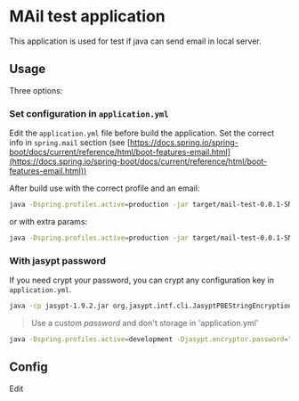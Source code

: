 # MAil test application

This application is used for test if java can send email in local server.

## Usage

Three options:

### Set configuration in `application.yml`

Edit the `application.yml` file before build the application. Set the correct info in `spring.mail` section (see [https://docs.spring.io/spring-boot/docs/current/reference/html/boot-features-email.html](https://docs.spring.io/spring-boot/docs/current/reference/html/boot-features-email.html))

After build use with the correct profile and an email:

```bash
java -Dspring.profiles.active=production -jar target/mail-test-0.0.1-SNAPSHOT.jar "email@email.com"
```

or with extra params:

```bash
java -Dspring.profiles.active=production -jar target/mail-test-0.0.1-SNAPSHOT.jar "email@email.com" "subject" "message"
```

### With jasypt password

If you need crypt your password, you can crypt any configuration key in `application.yml`.

```bash
java -cp jasypt-1.9.2.jar org.jasypt.intf.cli.JasyptPBEStringEncryptionCLI input="KEY_VALUE" password="custom-password" algorithm=PBEWithMD5AndDES
```

> Use a custom _password_ and don't storage in 'application.yml'



```bash
java -Dspring.profiles.active=development -Djasypt.encryptor.password="custom-password"  -jar target/mail-test-0.0.1-SNAPSHOT.jar "erik.valdivieso@infotec.mx"
```

## Config

Edit



